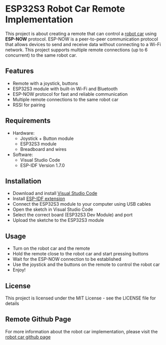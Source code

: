 # ESP32S3 Robot Car Remote Implementation

This project is about creating a remote that can control a [robot car](https://github.com/kaizen42u/ESP32S3-CAR) using **ESP-NOW** protocol. ESP-NOW is a peer-to-peer communication protocol that allows devices to send and receive data without connecting to a Wi-Fi network. This project supports multiple remote connections (up to 6 concurrent) to the same robot car.

## Features

- Remote with a joystick, buttons
- ESP32S3 module with built-in Wi-Fi and Bluetooth
- ESP-NOW protocol for fast and reliable communication
- Multiple remote connections to the same robot car
- RSSI for pairing

## Requirements

- Hardware:
  - Joystick + Button module
  - ESP32S3 module
  - Breadboard and wires
- Software:
  - Visual Studio Code
  - ESP-IDF Version 1.7.0

## Installation

- Download and install [Visual Studio Code](https://code.visualstudio.com/)
- Install [ESP-IDF extension](https://marketplace.visualstudio.com/items?itemName=espressif.esp-idf-extension)
- Connect the ESP32S3 module to your computer using USB cables
- Open the sketch in Visual Studio Code
- Select the correct board (ESP32S3 Dev Module) and port
- Upload the sketche to the ESP32S3 module

## Usage

- Turn on the robot car and the remote
- Hold the remote close to the robot car and start pressing buttons
- Wait for the ESP-NOW connection to be established
- Use the joystick and the buttons on the remote to control the robot car
- Enjoy!

## License

This project is licensed under the MIT License - see the LICENSE file for details

## Remote Github Page

For more information about the robot car implementation, please visit the [robot car github page](https://github.com/kaizen42u/ESP32S3-CAR)